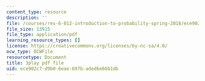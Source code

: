```yaml
---
content_type: resource
description: ''
file: /courses/res-6-012-introduction-to-probability-spring-2018/ece902c7d9b06eae697baded6e66b1db_0IJFBMIU6x4.pdf
file_size: 13915
file_type: application/pdf
learning_resource_types: []
license: https://creativecommons.org/licenses/by-nc-sa/4.0/
ocw_type: OCWFile
resourcetype: Document
title: 3play pdf file
uid: ece902c7-d9b0-6eae-697b-aded6e66b1db
---
```

